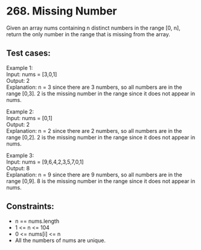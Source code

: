 # 268. Missing Number

Given an array nums containing n distinct numbers in the range [0, n], return the only number in the range that is missing from the array.

## Test cases:

Example 1: \
Input: nums = [3,0,1] \
Output: 2 \
Explanation: n = 3 since there are 3 numbers, so all numbers are in the range [0,3]. 2 is the missing number in the range since it does not appear in nums.

Example 2: \
Input: nums = [0,1] \
Output: 2 \
Explanation: n = 2 since there are 2 numbers, so all numbers are in the range [0,2]. 2 is the missing number in the range since it does not appear in nums.

Example 3: \
Input: nums = [9,6,4,2,3,5,7,0,1] \
Output: 8 \
Explanation: n = 9 since there are 9 numbers, so all numbers are in the range [0,9]. 8 is the missing number in the range since it does not appear in nums.

## Constraints:

- n == nums.length
- 1 <= n <= 104
- 0 <= nums[i] <= n
- All the numbers of nums are unique.
